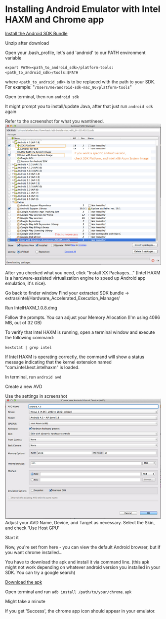 Installing Android Emulator with Intel HAXM and Chrome app
================


[Install the Android SDK Bundle](http://developer.android.com/sdk/index.html)

Unzip after download

Open your .bash_profile, let's add 'android' to our PATH environment variable

```
export PATH=<path_to_android_sdk>/platform-tools:<path_to_android_sdk>/tools:$PATH
```
where `<path_to_android_sdk>` is to be replaced with the path to your SDK. For example: "`/Users/me/android-sdk-mac_86/platform-tools`"

Open terminal, then run
`android sdk`

It might prompt you to install/update Java, after that just run `android sdk` again

Refer to the screenshot for what you want/need.
![SDK Settings](ss-sdk.jpg "SDK Settings")

After you checked what you need, click "Install XX Packages..."
(Intel HAXM is a hardware-assisted virtualization engine to speed up Android app emulation, it's nice).

Go back to finder window
Find your extracted SDK bundle -> extras/intel/Hardware_Accelerated_Execution_Manager/

Run IntelHAXM_1.0.8.dmg

Follow the prompts. You can adjust your Memory Allocation (I'm using 4096 MB, out of 32 GB)

To verify that Intel HAXM is running, open a terminal window and execute the following command:

`kextstat | grep intel`

If Intel HAXM is operating correctly, the command will show a status message indicating that the kernel extension named "com.intel.kext.intelhaxm" is loaded.

In terminal, run
`android avd`

Create a new AVD

Use the settings in screenshot
![AVD Settings](ss-avd.jpg "AVD Settings")
Adjust your AVD Name, Device, and Target as necessary. Select the Skin, and check 'Use Host GPU'

Start it

Now, you're set from here - you can view the default Android browser, but if you want chrome installed...

You have to download the apk and install it via command line. (this apk might not work depending on whatever android version you installed in your SDK. You can try a google search)

[Download the apk](http://appium.s3.amazonaws.com/com.android.chrome-1.apk)

Open terminal and run
`adb install /path/to/your/chrome.apk`

Might take a minute

If you get 'Success', the chrome app icon should appear in your emulator.
